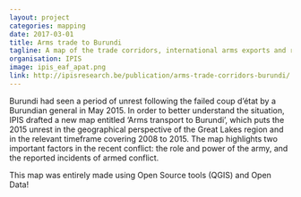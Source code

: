 ```yaml
---
layout: project
categories: mapping
date: 2017-03-01
title: Arms trade to Burundi
tagline: A map of the trade corridors, international arms exports and recent conflict timeline.
organisation: IPIS
image: ipis_eaf_apat.png
link: http://ipisresearch.be/publication/arms-trade-corridors-burundi/
---
```

Burundi had seen a period of unrest following the failed coup d’état by a Burundian general in May 2015. In order to better understand the situation, IPIS drafted a new map entitled ‘Arms transport to Burundi’, which puts the 2015 unrest in the geographical perspective of the Great Lakes region and in the relevant timeframe covering 2008 to 2015. The map highlights two important factors in the recent conflict: the role and power of the army, and the reported incidents of armed conflict.

This map was entirely made using Open Source tools (QGIS) and Open Data!